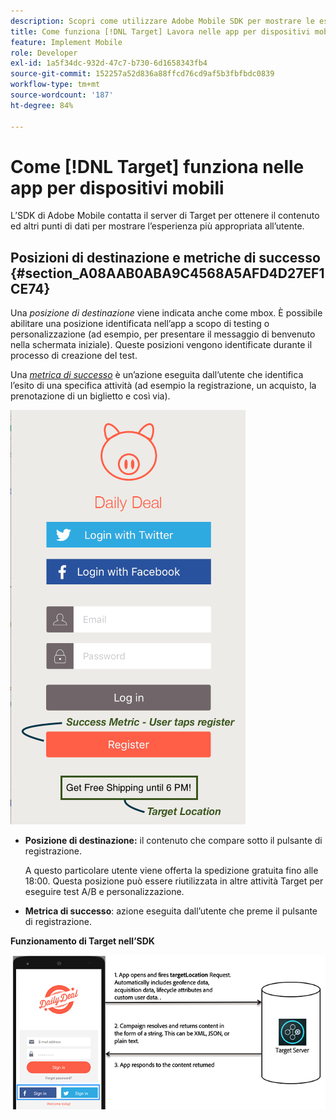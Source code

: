 ```yaml
---
description: Scopri come utilizzare Adobe Mobile SDK per mostrare le esperienze ottimali ai visitatori dell’app mobile.
title: Come funziona [!DNL Target] Lavora nelle app per dispositivi mobili?
feature: Implement Mobile
role: Developer
exl-id: 1a5f34dc-932d-47c7-b730-6d1658343fb4
source-git-commit: 152257a52d836a88ffcd76cd9af5b3fbfbdc0839
workflow-type: tm+mt
source-wordcount: '187'
ht-degree: 84%

---
```


# Come [!DNL Target] funziona nelle app per dispositivi mobili

L’SDK di Adobe Mobile contatta il server di Target per ottenere il contenuto ed altri punti di dati per mostrare l’esperienza più appropriata all’utente.

## Posizioni di destinazione e metriche di successo {#section_A08AAB0ABA9C4568A5AFD4D27EF1CE74}

Una *posizione di destinazione* viene indicata anche come mbox. È possibile abilitare una posizione identificata nell’app a scopo di testing o personalizzazione (ad esempio, per presentare il messaggio di benvenuto nella schermata iniziale). Queste posizioni vengono identificate durante il processo di creazione del test.

Una *[metrica di successo](/help/main/c-activities/r-success-metrics/success-metrics.md#reference_D011575C85DA48E989A244593D9B9924)* è un’azione eseguita dall’utente che identifica l’esito di una specifica attività (ad esempio la registrazione, un acquisto, la prenotazione di un biglietto e così via).

![](assets/mobile-target-location.png)

* **Posizione di destinazione:** il contenuto che compare sotto il pulsante di registrazione.

   A questo particolare utente viene offerta la spedizione gratuita fino alle 18:00. Questa posizione può essere riutilizzata in altre attività Target per eseguire test A/B e personalizzazione.

* **Metrica di successo**: azione eseguita dall’utente che preme il pulsante di registrazione.

**Funzionamento di Target nell’SDK**

![](assets/how-target-mobile-works.png)
